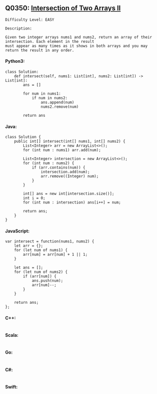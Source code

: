 ## Q0350: [Intersection of Two Arrays II](https://leetcode.com/problems/intersection-of-two-arrays-ii/)

```
Difficulty Level: EASY
```

```
Description:

Given two integer arrays nums1 and nums2, return an array of their intersection. Each element in the result
must appear as many times as it shows in both arrays and you may return the result in any order.
```

#### Python3:

```
class Solution:
    def intersect(self, nums1: List[int], nums2: List[int]) -> List[int]:
        ans = []

        for num in nums1:
            if num in nums2:
                ans.append(num)
                nums2.remove(num)

        return ans
```

#### Java:

```
class Solution {
    public int[] intersect(int[] nums1, int[] nums2) {
        List<Integer> arr = new ArrayList<>();
        for (int num : nums1) arr.add(num);

        List<Integer> intersection = new ArrayList<>();
        for (int num : nums2) {
            if (arr.contains(num)) {
                intersection.add(num);
                arr.remove((Integer) num);
            }
        }

        int[] ans = new int[intersection.size()];
        int i = 0;
        for (int num : intersection) ans[i++] = num;
        
        return ans;
    }
}
```

#### JavaScript:

```
var intersect = function(nums1, nums2) {
    let arr = {};
    for (let num of nums1) {
        arr[num] = arr[num] + 1 || 1;
    }
    
    let ans = [];
    for (let num of nums2) {
        if (arr[num]) {
            ans.push(num);
            arr[num]--;
        }
    }

    return ans;
};
```

#### C++:

```

```

#### Scala:

```

```

#### Go:

```

```

#### C#:

```

```

#### Swift:

```

```